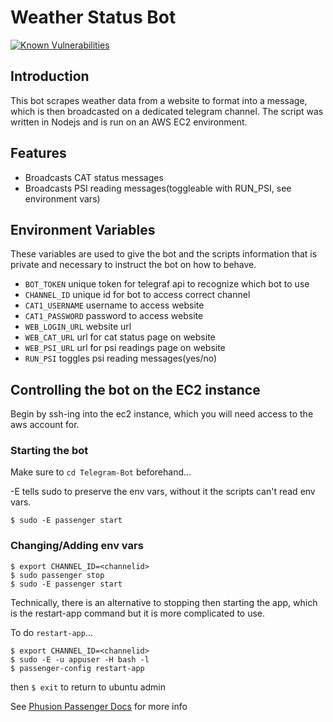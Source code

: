 # Weather Status Bot
[![Known Vulnerabilities](https://snyk.io/test/github/adohqsigs/Telegram-Bot/badge.svg?targetFile=package.json)](https://snyk.io/test/github/adohqsigs/Telegram-Bot?targetFile=package.json)

## Introduction

This bot scrapes weather data from a website to format into a message, which is then broadcasted on a dedicated telegram channel. 
The script was written in Nodejs and is run on an AWS EC2 environment.

## Features

- Broadcasts CAT status messages
- Broadcasts PSI reading messages(toggleable with RUN_PSI, see environment vars)

## Environment Variables

These variables are used to give the bot and the scripts information that is private and necessary to instruct the bot on how to behave.

- `BOT_TOKEN` unique token for telegraf api to recognize which bot to use
- `CHANNEL_ID` unique id for bot to access correct channel
- `CAT1_USERNAME` username to access website
- `CAT1_PASSWORD` password to access website
- `WEB_LOGIN_URL` website url
- `WEB_CAT_URL` url for cat status page on website
- `WEB_PSI_URL` url for psi readings page on website
- `RUN_PSI` toggles psi reading messages(yes/no)

## Controlling the bot on the EC2 instance

Begin by ssh-ing into the ec2 instance, which you will need access to the aws account for.

### Starting the bot

Make sure to `cd Telegram-Bot` beforehand...

-E tells sudo to preserve the env vars, without it the scripts can't read env vars.

```
$ sudo -E passenger start
```

### Changing/Adding env vars

```
$ export CHANNEL_ID=<channelid>
$ sudo passenger stop
$ sudo -E passenger start
```
Technically, there is an alternative to stopping then starting the app, which is the restart-app command but it is more complicated to use.

To do `restart-app`...
```
$ export CHANNEL_ID=<channelid>
$ sudo -E -u appuser -H bash -l
$ passenger-config restart-app
```
then `$ exit` to return to ubuntu admin

See [Phusion Passenger Docs](https://www.phusionpassenger.com/library/) for more info
